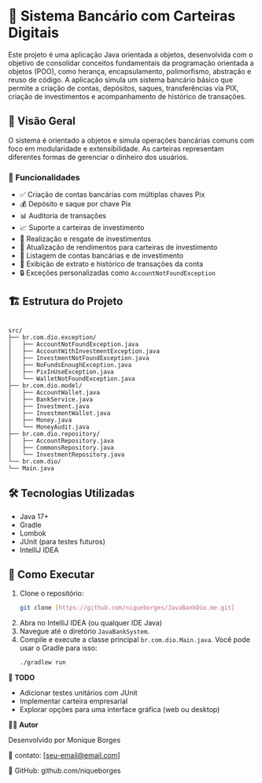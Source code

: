 # 💸 Sistema Bancário com Carteiras Digitais

Este projeto é uma aplicação Java orientada a objetos, desenvolvida com o objetivo de consolidar conceitos fundamentais da programação orientada a objetos (POO), como herança, encapsulamento, polimorfismo, abstração e reuso de código. A aplicação simula um sistema bancário básico que permite a criação de contas, depósitos, saques, transferências via PIX, criação de investimentos e acompanhamento de histórico de transações.

## 🧠 Visão Geral

O sistema é orientado a objetos e simula operações bancárias comuns com foco em modularidade e extensibilidade. As carteiras representam diferentes formas de gerenciar o dinheiro dos usuários.

### 🔧 Funcionalidades

- ✅ Criação de contas bancárias com múltiplas chaves Pix
- 💰 Depósito e saque por chave Pix
- 📊 Auditoria de transações
- 📈 Suporte a carteiras de investimento
- 🏦 Realização e resgate de investimentos
- 🔄 Atualização de rendimentos para carteiras de investimento
- 📝 Listagem de contas bancárias e de investimento
- 📜 Exibição de extrato e histórico de transações da conta
- 🔒 Exceções personalizadas como `AccountNotFoundException`

## 🏗️ Estrutura do Projeto

```

src/
├── br.com.dio.exception/
│   ├── AccountNotFoundException.java
│   ├── AccountWithInvestmentException.java
│   ├── InvestmentNotFoundException.java
│   ├── NoFundsEnoughException.java
│   ├── PixInUseException.java
│   └── WalletNotFoundException.java
├── br.com.dio.model/
│   ├── AccountWallet.java
│   ├── BankService.java
│   ├── Investment.java
│   ├── InvestmentWallet.java
│   ├── Money.java
│   └── MoneyAudit.java
├── br.com.dio.repository/
│   ├── AccountRepository.java
│   ├── CommonsRepository.java
│   └── InvestmentRepository.java
└── br.com.dio/
└── Main.java

````

## 🛠️ Tecnologias Utilizadas

- Java 17+
- Gradle
- Lombok
- JUnit (para testes futuros)
- IntelliJ IDEA

## 🚀 Como Executar

1.  Clone o repositório:
    ```bash
    git clone [https://github.com/niqueborges/JavaBankDio.me.git]
    ```
2.  Abra no IntelliJ IDEA (ou qualquer IDE Java)
3.  Navegue até o diretório `JavaBankSystem`.
4.  Compile e execute a classe principal `br.com.dio.Main.java`. Você pode usar o Gradle para isso:
    ```bash
    ./gradlew run
    ```

📌 **TODO**

-   Adicionar testes unitários com JUnit
-   Implementar carteira empresarial
-   Explorar opções para uma interface gráfica (web ou desktop)

🧑‍💻 **Autor**

Desenvolvido por Monique Borges

📧 contato: [seu-email@email.com]

🔗 GitHub: github.com/niqueborges
````